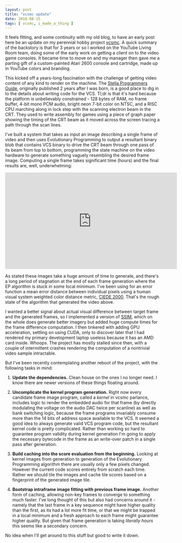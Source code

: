 ```yaml
---
layout: post
title: "vcsmc update"
date: 2018-08-15
tags: [ vcsmc, i_made_a_thing ]
---
```


It feels fitting, and some continuity with my old blog, to have an early post
here be an update on my perennial hobby project
[vcsmc](https://github.com/lnihlen/vcsmc). A quick summary of the backstory is
that for 3 years or so I worked on the YouTube Living Room team, doing some
of the early work on getting a client on to the video game consoles. It became
time to move on and my manager then gave me a parting gift of a custom-painted
Atari 2600 console and cartridge, made up in YouTube colors and branding.

This kicked off a years-long fascination with the challenge of getting video
content of any kind to render on the machine. The
[Stella Programmers Guide](https://alienbill.com/2600/101/docs/stella.html),
originally published 2 years after I was born, is a good place to dig in to
the details about writing code for the VCS. Tl;dr is that it's hard because the
platform is unbelievably constrained - 128 bytes of RAM, no frame buffer, 4-bit
mono PCM audio, bright neon 7-bit color on NTSC, and a RISC CPU marching along
in lock step with the scanning electron beam in the CRT. They used to write
assembly for games using a piece of graph paper showing the timing of the CRT
beam as it moved across the screen tracing a path through the scan lines.

I've built a system that takes as input an image describing a single
frame of video and then uses Evolutionary Programming to output a resultant
binary blob that contains VCS binary to drive the CRT beam through one pass
of its beam from top to bottom, programming the state machine on the video
hardware to generate something vaguely resembling the desired frame image.
Computing a single frame takes significant time (hours) and the final results
are, well, underwhelming:

<iframe width="560" height="315" src="https://www.youtube.com/embed/kehRkaTLLg8" frameborder="0" allow="autoplay; encrypted-media" allowfullscreen></iframe>

As stated these images take a huge amount of time to generate, and there's a long
period of stagnation at the end of each frame generation where the EP algorithm
is stuck in some local minimum. I've been using for an error function a mean
error distance between individual pixels using a human visual system weighted
color distance metric,
[CIEDE 2000](https://en.wikipedia.org/wiki/Color_difference#CIEDE2000). That's
the rough state of the algorithm that generated the video above.

I wanted a better signal about actual visual difference between target frame and
the generated frames, so I implemented a version of
[SSIM](https://en.wikipedia.org/wiki/Structural_similarity), which on the whole
does generate better imagery but added huge compute times for the frame
difference computation. I then tinkered with adding GPU acceleration, settling
on using CUDA, only to discover later that I had rendered my primary development
laptop useless because it has an AMD card inside. Whoops. The project has mostly
stalled since then, with a couple of intermittent crashes rendering the
computation of a nontrivial video sample intractable.

But I've been recently contemplating another reboot of the project, with the
following tasks in mind:

1. **Update the dependencies.** Clean house on the ones I no longer need. I know
there are newer versions of these things floating around.

2. **Uncomplicate the kernel program generation.** Right now every candidate frame
image program, called a *kernel* in vcsmc parlance, includes logic to render
the embedded audio for that frame (by directly modulating the voltage on the
audio DAC twice per scanline) as well as bank switching logic, because the
frame programs invariably consume more than the 14 bits of address space
available to the VCS. It seemed a good idea to always generate valid VCS
program code, but the resultant kernel code is pretty complicated. Rather than
working so hard to guarantee program validity during kernel generation I'm going
to apply the necessary bytecode in the frame as an write-over patch in a single
pass after generation.

3. **Build caching into the score evaluation from the beginning.** Looking at
kernel images from generation to generation of the Evolutionary Programming
algorithm there are usually only a few pixels changed. However the current code
scores entirely from scratch each time. Rather we should tile the images and
cache tile scores based on a fingerprint of the generated image tile.

4.  **Bootstrap intraframe image fitting with previous frame image.** Another
form of caching, allowing non-key frames to converge to something much faster.
I've long thought of this but also had concerns around it - namely that the
last frame in a key sequence might have higher quality than the first, as its
had a lot more fit time, or that we might be trapped in a local minimum and
a fresh approach to each frame might guarantee higher quality. But given that
frame generation is taking *literally hours* this seems like a secondary concern.

No idea when I'll get around to this stuff but good to write it down.
